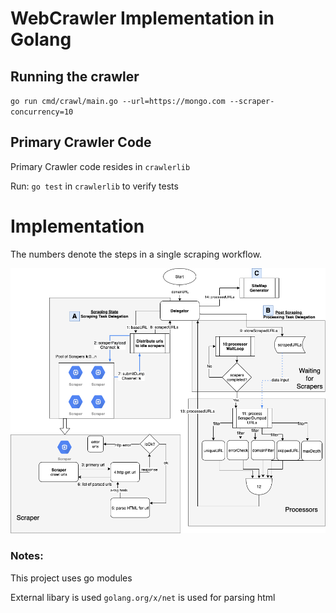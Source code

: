 # WebCrawler Implementation in Golang

## Running the crawler

`go run cmd/crawl/main.go --url=https://mongo.com --scraper-concurrency=10` 

## Primary Crawler Code
Primary Crawler code resides in `crawlerlib`

Run: `go test` in `crawlerlib` to verify tests

# Implementation
The numbers denote the steps in a single scraping workflow.

![Workflow Diagram](https://github.com/priteshgudge/webcrawler/blob/master/assets/WebCrawler.png)

### Notes:

This project uses go modules

External libary is used `golang.org/x/net` is used for parsing html
